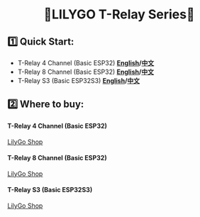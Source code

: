 <h1 align = "center">🌟LILYGO T-Relay Series🌟</h1>

## 1️⃣ Quick Start:

* T-Relay 4 Channel (Basic ESP32) **[English](docs/RELAY_ESP32.md)/[中文](docs/RELAY_ESP32_CN.MD)**
* T-Relay 8 Channel (Basic ESP32) **[English](docs/RELAY_ESP32.md)/[中文](docs/RELAY_ESP32_CN.MD)**
* T-Relay S3 (Basic ESP32S3)      **[English](docs/RELAY_ESP32S3.MD)/[中文](docs/RELAY_ESP32S3_CN.MD)**

## 2️⃣ Where to buy:

#### T-Relay 4 Channel (Basic ESP32)
[LilyGo Shop](https://www.lilygo.cc/products/t-relay)

#### T-Relay 8 Channel (Basic ESP32)
[LilyGo Shop](https://www.lilygo.cc/products/t-relay-5v-8-channel-relay)

#### T-Relay S3 (Basic ESP32S3)
[LilyGo Shop](https://www.aliexpress.us/item/3256805375487806.html?spm=5261.ProductManageOnline.0.0.35ce2ddb2C2zD8&gatewayAdapt=glo2usa4itemAdapt)
